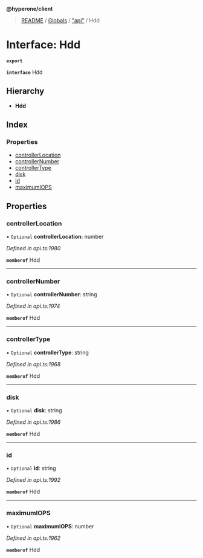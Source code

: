 **@hyperone/client**

> [README](../README.md) / [Globals](../globals.md) / ["api"](../modules/_api_.md) / Hdd

# Interface: Hdd

**`export`** 

**`interface`** Hdd

## Hierarchy

* **Hdd**

## Index

### Properties

* [controllerLocation](_api_.hdd.md#controllerlocation)
* [controllerNumber](_api_.hdd.md#controllernumber)
* [controllerType](_api_.hdd.md#controllertype)
* [disk](_api_.hdd.md#disk)
* [id](_api_.hdd.md#id)
* [maximumIOPS](_api_.hdd.md#maximumiops)

## Properties

### controllerLocation

• `Optional` **controllerLocation**: number

*Defined in api.ts:1980*

**`memberof`** Hdd

___

### controllerNumber

• `Optional` **controllerNumber**: string

*Defined in api.ts:1974*

**`memberof`** Hdd

___

### controllerType

• `Optional` **controllerType**: string

*Defined in api.ts:1968*

**`memberof`** Hdd

___

### disk

• `Optional` **disk**: string

*Defined in api.ts:1986*

**`memberof`** Hdd

___

### id

• `Optional` **id**: string

*Defined in api.ts:1992*

**`memberof`** Hdd

___

### maximumIOPS

• `Optional` **maximumIOPS**: number

*Defined in api.ts:1962*

**`memberof`** Hdd
